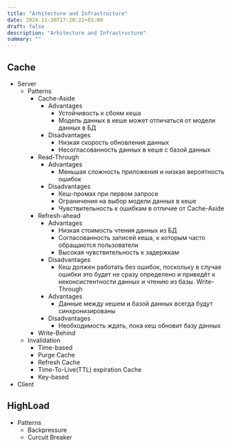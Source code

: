 ```yaml
---
title: "Arhitecture and Infrastructure"
date: 2024-11-30T17:20:22+03:00
draft: false
description: "Arhitecture and Infrastructure"
summary: ""
---
```


## Cache

- Server
    - Patterns
        - Cache-Aside
            - Advantages
                - Устойчивость к сбоям кеша
                - Модель данных в кеше может отличаться от модели данных в БД
            - Disadvantages
                - Низкая скорость обновления данных
                - Несогласованность данных в кеше с базой данных
        - Read-Through
            - Advantages
                - Меньшая сложность приложения и низкая вероятность ошибок
            - Disadvantages
                - Кеш-промах при первом запросе
                - Ограничения на выбор модели данных в кеше
                - Чувствительность к ошибкам в отличие от Cache-Aside
        - Refresh-ahead
            - Advantages
                - Низкая стоимость чтения данных из БД
                - Согласованность записей кеша, к которым часто обращаются пользователи
                - Высокая чувствительность к задержкам
            - Disadvantages
                - Кеш должен работать без ошибок, поскольку в случае ошибки это будет не сразу определено и приведёт к неконсистентности данных и чтению из базы.
        Write-Through
            - Advantages
                - Данные между кешем и базой данных всегда будут синхронизированы
            - Disadvantages
                - Необходимость ждать, пока кеш обновит базу данных
        - Write-Behind
    - Invalidation
        - Time-based
        - Purge Cache
        - Refresh Cache
        - Time-To-Live(TTL) expiration Cache
        - Key-based
- Client

## HighLoad
- Patterns
    - Backpressure
    - Curcuit Breaker


